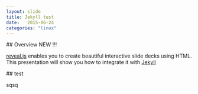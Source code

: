 ```yaml
---
layout: slide
title: Jekyll test
date:   2015-06-24
categories: "linux"
---
```


<section data-markdown>
## Overview NEW !!!

[reveal.js](https://github.com/hakimel/reveal.js/) enables you to create
beautiful interactive slide decks using HTML. This presentation will show you
how to integrate it with [Jekyll](http://jekyllrb.com/)
</section>

<section data-markdown>
## test

sqsq
</section>
